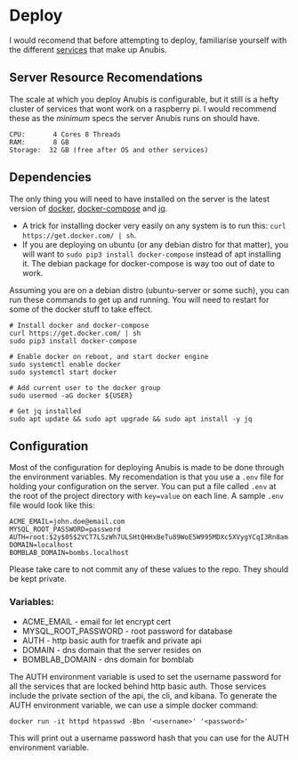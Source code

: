 # Deploy

I would recomend that before attempting to deploy, familiarise yourself with the different 
[services](services.md) that make up Anubis.

## Server Resource Recomendations

The scale at which you deploy Anubis is configurable, but it still is a hefty cluster of services that
wont work on a raspberry pi. I would recommend these as the *minimum* specs the server Anubis runs on 
should have.

```
CPU:       4 Cores 8 Threads
RAM:       8 GB
Storage:  32 GB (free after OS and other services)
```

## Dependencies

The only thing you will need to have installed on the server is the latest version of [docker](https://docs.docker.com/), [docker-compose](https://docs.docker.com/compose/) and [jq](https://stedolan.github.io/jq/).

- A trick for installing docker very easily on any system is to run this: `curl https://get.docker.com/ | sh`.
- If you are deploying on ubuntu (or any debian distro for that matter), you will want to `sudo pip3 install docker-compose` instead of apt installing it. The debian package for docker-compose is way too out of date to work.

Assuming you are on a debian distro (ubuntu-server or some such), you can run these commands to get up and running.
You will need to restart for some of the docker stuff to take effect.

```shell script
# Install docker and docker-compose
curl https://get.docker.com/ | sh
sudo pip3 install docker-compose

# Enable docker on reboot, and start docker engine
sudo systemctl enable docker
sudo systemctl start docker

# Add current user to the docker group
sudo usermod -aG docker ${USER}

# Get jq installed
sudo apt update && sudo apt upgrade && sudo apt install -y jq 
```

## Configuration

Most of the configuration for deploying Anubis is made to be done through the environment variables. My 
recomendation is that you use a `.env` file for holding your configuration on the server. You can put a file 
called `.env` at the root of the project directory with `key=value` on each line. A sample `.env` file would 
look like this:

```
ACME_EMAIL=john.doe@email.com
MYSQL_ROOT_PASSWORD=password
AUTH=root:$2y$05$2VCT7LSzWh7ULSHtQHHxBeTu89WoE5W995MDXc5XVygYCqI3Rn8am
DOMAIN=localhost
BOMBLAB_DOMAIN=bombs.localhost
```

Please take care to not commit any of these values to the repo. They should be kept private.

### Variables:
- ACME_EMAIL - email for let encrypt cert
- MYSQL_ROOT_PASSWORD - root password for database
- AUTH - http basic auth for traefik and private api
- DOMAIN - dns domain that the server resides on
- BOMBLAB_DOMAIN - dns domain for bomblab

The AUTH environment variable is used to set the username password for all the services that are locked 
behind http basic auth. Those services include the private section of the api, the cli, and kibana. To generate
the AUTH environment variable, we can use a simple docker command:

```
docker run -it httpd htpasswd -Bbn '<username>' '<password>' 
```

This will print out a username password hash that you can use for the AUTH environment variable.

